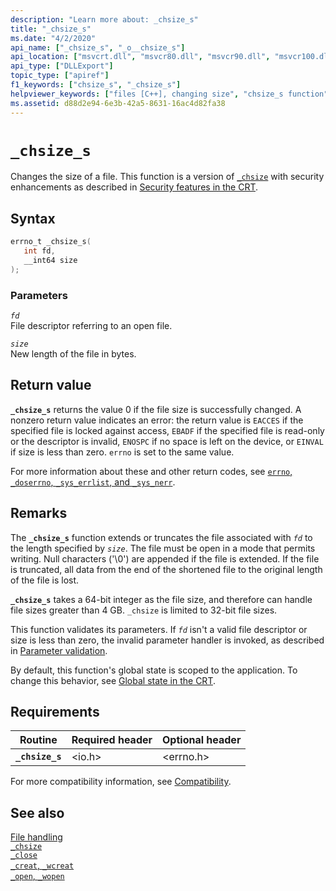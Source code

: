 ```yaml
---
description: "Learn more about: _chsize_s"
title: "_chsize_s"
ms.date: "4/2/2020"
api_name: ["_chsize_s", "_o__chsize_s"]
api_location: ["msvcrt.dll", "msvcr80.dll", "msvcr90.dll", "msvcr100.dll", "msvcr100_clr0400.dll", "msvcr110.dll", "msvcr110_clr0400.dll", "msvcr120.dll", "msvcr120_clr0400.dll", "ucrtbase.dll", "api-ms-win-crt-stdio-l1-1-0.dll", "api-ms-win-crt-private-l1-1-0.dll"]
api_type: ["DLLExport"]
topic_type: ["apiref"]
f1_keywords: ["chsize_s", "_chsize_s"]
helpviewer_keywords: ["files [C++], changing size", "chsize_s function", "_chsize_s function"]
ms.assetid: d88d2e94-6e3b-42a5-8631-16ac4d82fa38
---
```

# `_chsize_s`

Changes the size of a file. This function is a version of [`_chsize`](chsize.md) with security enhancements as described in [Security features in the CRT](../security-features-in-the-crt.md).

## Syntax

```C
errno_t _chsize_s(
   int fd,
   __int64 size
);
```

### Parameters

*`fd`*\
File descriptor referring to an open file.

*`size`*\
New length of the file in bytes.

## Return value

**`_chsize_s`** returns the value 0 if the file size is successfully changed. A nonzero return value indicates an error: the return value is `EACCES` if the specified file is locked against access, `EBADF` if the specified file is read-only or the descriptor is invalid, `ENOSPC` if no space is left on the device, or `EINVAL` if size is less than zero. `errno` is set to the same value.

For more information about these and other return codes, see [`errno`, `_doserrno`, `_sys_errlist`, and `_sys_nerr`](../errno-doserrno-sys-errlist-and-sys-nerr.md).

## Remarks

The **`_chsize_s`** function extends or truncates the file associated with *`fd`* to the length specified by *`size`*. The file must be open in a mode that permits writing. Null characters ('\0') are appended if the file is extended. If the file is truncated, all data from the end of the shortened file to the original length of the file is lost.

**`_chsize_s`** takes a 64-bit integer as the file size, and therefore can handle file sizes greater than 4 GB. `_chsize` is limited to 32-bit file sizes.

This function validates its parameters. If *`fd`* isn't a valid file descriptor or size is less than zero, the invalid parameter handler is invoked, as described in [Parameter validation](../parameter-validation.md).

By default, this function's global state is scoped to the application. To change this behavior, see [Global state in the CRT](../global-state.md).

## Requirements

|Routine|Required header|Optional header|
|-------------|---------------------|---------------------|
|**`_chsize_s`**|\<io.h>|\<errno.h>|

For more compatibility information, see [Compatibility](../compatibility.md).

## See also

[File handling](../file-handling.md)\
[`_chsize`](chsize.md)\
[`_close`](close.md)\
[`_creat`, `_wcreat`](creat-wcreat.md)\
[`_open`, `_wopen`](open-wopen.md)
